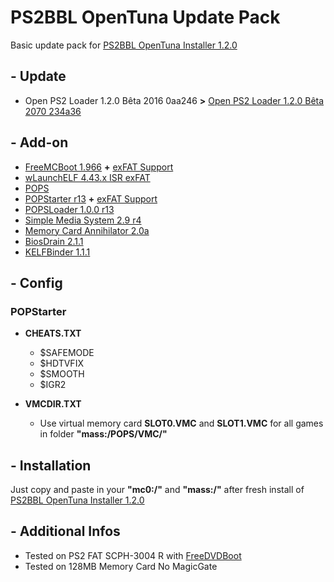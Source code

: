 # PS2BBL OpenTuna Update Pack

Basic update pack for [PS2BBL OpenTuna Installer 1.2.0](https://github.com/israpps/PlayStation2-Basic-BootLoader)

## - Update

  * Open PS2 Loader 1.2.0 Bêta 2016 0aa246 **>** [Open PS2 Loader 1.2.0 Bêta 2070 234a36](https://github.com/ps2homebrew/Open-PS2-Loader)
    
## - Add-on

  * [FreeMCBoot 1.966](https://github.com/israpps/FreeMcBoot-Installer) **+** [exFAT Support](https://github.com/israpps/BDMAssault)
  * [wLaunchELF 4.43.x ISR exFAT](https://github.com/israpps/wLaunchELF_ISR)
  * [POPS](https://github.com/AnimMouse/POPS-binaries)
  * [POPStarter r13](https://www.psx-place.com/threads/popstarter.19139/) **+** [exFAT Support](https://github.com/israpps/BDMAssault)
  * [POPSLoader 1.0.0 r13](https://www.psx-place.com/threads/popsloader.42474/)
  * [Simple Media System 2.9 r4](https://github.com/ps2homebrew/SMS)
  * [Memory Card Annihilator 2.0a](https://www.psx-place.com/threads/memory-card-annihilator-v2-0a-a-new-version-after-more-than-11-years.36277/)
  * [BiosDrain 2.1.1](https://github.com/F0bes/biosdrain)
  * [KELFBinder 1.1.1](https://github.com/israpps/KELFBinder)
    
## - Config

### POPStarter

  * **CHEATS.TXT**
    * $SAFEMODE
    * $HDTVFIX
    * $SMOOTH
    * $IGR2
 
  * **VMCDIR.TXT**
    * Use virtual memory card **SLOT0.VMC** and **SLOT1.VMC** for all games in folder **"mass:/POPS/VMC/"**
   
## - Installation

Just copy and paste in your **"mc0:/"** and **"mass:/"** after fresh install of [PS2BBL OpenTuna Installer 1.2.0](https://github.com/israpps/PlayStation2-Basic-BootLoader)

## - Additional Infos

  * Tested on PS2 FAT SCPH-3004 R with [FreeDVDBoot](https://github.com/CTurt/FreeDVDBoot)
  * Tested on 128MB Memory Card No MagicGate
